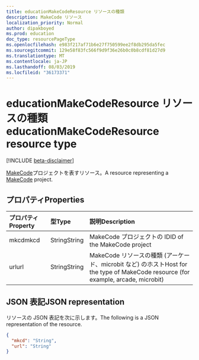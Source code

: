 ```yaml
---
title: educationMakeCodeResource リソースの種類
description: MakeCode リソース
localization_priority: Normal
author: dipakboyed
ms.prod: education
doc_type: resourcePageType
ms.openlocfilehash: e983f217af71b6e27f750599ee2f8db295da5fec
ms.sourcegitcommit: 129e58f83fc566f9d9f36e26b0c0b8cdf81d27d9
ms.translationtype: MT
ms.contentlocale: ja-JP
ms.lasthandoff: 08/03/2019
ms.locfileid: "36173371"
---
```

# <a name="educationmakecoderesource-resource-type"></a><span data-ttu-id="849ac-103">educationMakeCodeResource リソースの種類</span><span class="sxs-lookup"><span data-stu-id="849ac-103">educationMakeCodeResource resource type</span></span>

[!INCLUDE [beta-disclaimer](../../includes/beta-disclaimer.md)]

<span data-ttu-id="849ac-104">[MakeCode](https://www.microsoft.com/en-us/makecode)プロジェクトを表すリソース。</span><span class="sxs-lookup"><span data-stu-id="849ac-104">A resource representing a [MakeCode](https://www.microsoft.com/en-us/makecode) project.</span></span>

## <a name="properties"></a><span data-ttu-id="849ac-105">プロパティ</span><span class="sxs-lookup"><span data-stu-id="849ac-105">Properties</span></span>

| <span data-ttu-id="849ac-106">プロパティ</span><span class="sxs-lookup"><span data-stu-id="849ac-106">Property</span></span>     | <span data-ttu-id="849ac-107">型</span><span class="sxs-lookup"><span data-stu-id="849ac-107">Type</span></span>        | <span data-ttu-id="849ac-108">説明</span><span class="sxs-lookup"><span data-stu-id="849ac-108">Description</span></span> |
|:-------------|:------------|:------------|
|<span data-ttu-id="849ac-109">mkcd</span><span class="sxs-lookup"><span data-stu-id="849ac-109">mkcd</span></span>|<span data-ttu-id="849ac-110">String</span><span class="sxs-lookup"><span data-stu-id="849ac-110">String</span></span>|<span data-ttu-id="849ac-111">MakeCode プロジェクトの ID</span><span class="sxs-lookup"><span data-stu-id="849ac-111">ID of the MakeCode project</span></span>|
|<span data-ttu-id="849ac-112">url</span><span class="sxs-lookup"><span data-stu-id="849ac-112">url</span></span>|<span data-ttu-id="849ac-113">String</span><span class="sxs-lookup"><span data-stu-id="849ac-113">String</span></span>|<span data-ttu-id="849ac-114">MakeCode リソースの種類 (アーケード、microbit など) のホスト</span><span class="sxs-lookup"><span data-stu-id="849ac-114">Host for the type of MakeCode resource (for example, arcade, microbit)</span></span>|

## <a name="json-representation"></a><span data-ttu-id="849ac-115">JSON 表記</span><span class="sxs-lookup"><span data-stu-id="849ac-115">JSON representation</span></span>

<span data-ttu-id="849ac-116">リソースの JSON 表記を次に示します。</span><span class="sxs-lookup"><span data-stu-id="849ac-116">The following is a JSON representation of the resource.</span></span>

<!-- {
  "blockType": "resource",
  "optionalProperties": [

  ],
  "@odata.type": "microsoft.graph.educationMakeCodeResource",
  "baseType": "microsoft.graph.educationResource"
}-->

```json
{
  "mkcd": "String",
  "url": "String"
}
```

<!-- uuid: 16cd6b66-4b1a-43a1-adaf-3a886856ed98
2019-02-04 14:57:30 UTC -->
<!-- {
  "type": "#page.annotation",
  "description": "educationMakeCodeResource resource",
  "keywords": "",
  "section": "documentation",
  "tocPath": ""
}-->